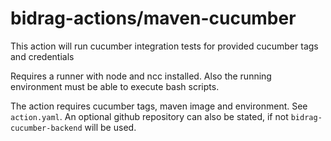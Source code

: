 # bidrag-actions/maven-cucumber

This action will run cucumber integration tests for provided cucumber tags and credentials

Requires a runner with node and ncc installed. Also the running environment must be able to execute
bash scripts.

The action requires cucumber tags, maven image and environment. See `action.yaml`. An optional
github repository can also be stated, if not `bidrag-cucumber-backend` will be used.

